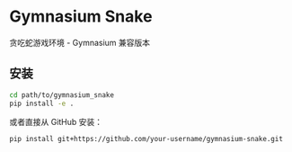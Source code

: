 # Gymnasium Snake

贪吃蛇游戏环境 - Gymnasium 兼容版本

## 安装

```bash
cd path/to/gymnasium_snake
pip install -e .
```
或者直接从 GitHub 安装：  

```bash
pip install git+https://github.com/your-username/gymnasium-snake.git
```